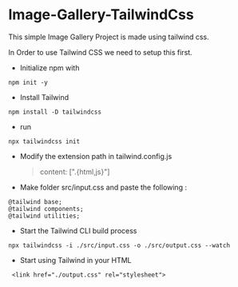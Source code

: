 # Image-Gallery-TailwindCss

This simple Image Gallery Project is made using tailwind css.

In Order to use Tailwind CSS we need to setup this first.

- Initialize npm with

```
npm init -y
```

- Install Tailwind

```
npm install -D tailwindcss
```

- run

```
npx tailwindcss init
```

- Modify the extension path in tailwind.config.js

  > content: [".{html,js}"]

- Make folder src/input.css and paste the following :

```
@tailwind base;
@tailwind components;
@tailwind utilities;
```

- Start the Tailwind CLI build process

```
npx tailwindcss -i ./src/input.css -o ./src/output.css --watch
```

- Start using Tailwind in your HTML

```
 <link href="./output.css" rel="stylesheet">
```
